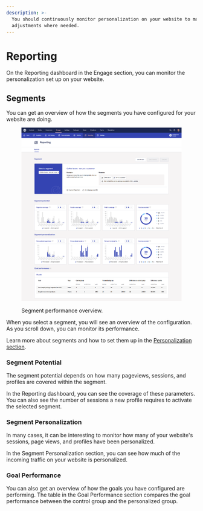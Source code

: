 ```yaml
---
description: >-
  You should continuously monitor personalization on your website to make
  adjustments where needed.
---
```


# Reporting

On the Reporting dashboard in the Engage section, you can monitor the personalization set up on your website.

## Segments

You can get an overview of how the segments you have configured for your website are doing.

<figure><img src="../.gitbook/assets/engage-reporting-documentation.png" alt=""><figcaption><p>Segment performance overview.</p></figcaption></figure>

When you select a segment, you will see an overview of the configuration. As you scroll down, you can monitor its performance.

Learn more about segments and how to set them up in the [Personalization section](personalization/creating-a-segment.md).

### Segment Potential

The segment potential depends on how many pageviews, sessions, and profiles are covered within the segment.

In the Reporting dashboard, you can see the coverage of these parameters. You can also see the number of sessions a new profile requires to activate the selected segment.

### Segment Personalization

In many cases, it can be interesting to monitor how many of your website's sessions, page views, and profiles have been personalized.

In the Segment Personalization section, you can see how much of the incoming traffic on your website is personalized.

### Goal Performance

You can also get an overview of how the goals you have configured are performing. The table in the Goal Performance section compares the goal performance between the control group and the personalized group.
